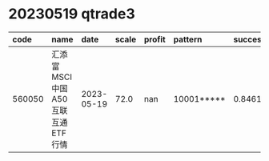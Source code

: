 
# 20230519 qtrade3
 | code | name | date | scale | profit | pattern | success_rate | success_cnt | fund_cnt | 
 | :----- | :----- | :----- | :----- | :----- | :----- | :----- | :----- | :----- | 
 | 560050 | 汇添富MSCI中国A50互联互通ETF行情 | 2023-05-19 | 72.0 | nan | 10001***** | 0.8461538461538461 | 11 | 13 | 

